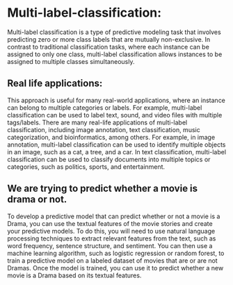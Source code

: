 # Multi-label-classification:
Multi-label classification is a type of predictive modeling task that involves predicting zero or more class labels that are mutually non-exclusive. In contrast to traditional classification tasks, where each instance can be assigned to only one class, multi-label classification allows instances to be assigned to multiple classes simultaneously.
## Real life applications:
This approach is useful for many real-world applications, where an instance can belong to multiple categories or labels. For example, multi-label classification can be used to label text, sound, and video files with multiple tags/labels.
There are many real-life applications of multi-label classification, including image annotation, text classification, music categorization, and bioinformatics, among others. For example, in image annotation, multi-label classification can be used to identify multiple objects in an image, such as a cat, a tree, and a car. In text classification, multi-label classification can be used to classify documents into multiple topics or categories, such as politics, sports, and entertainment.
## We are trying to predict whether a movie is drama or not.
To develop a predictive model that can predict whether or not a movie is a Drama, you can use the textual features of the movie stories and create your predictive models. To do this, you will need to use natural language processing techniques to extract relevant features from the text, such as word frequency, sentence structure, and sentiment. You can then use a machine learning algorithm, such as logistic regression or random forest, to train a predictive model on a labeled dataset of movies that are or are not Dramas. Once the model is trained, you can use it to predict whether a new movie is a Drama based on its textual features.
